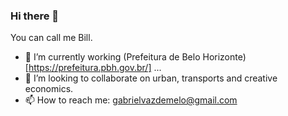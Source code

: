 ### Hi there 👋

You can call me Bill.

- 🔭 I’m currently working (Prefeitura de Belo Horizonte)[https://prefeitura.pbh.gov.br/] ...
- 👯 I’m looking to collaborate on urban, transports and creative economics.
- 📫 How to reach me: gabrielvazdemelo@gmail.com

